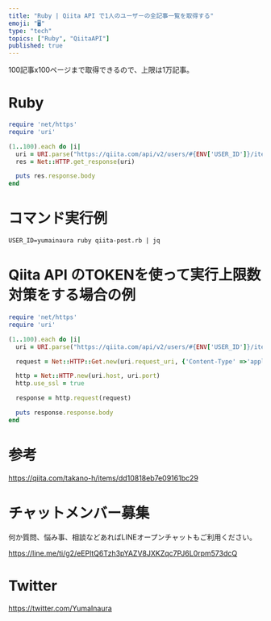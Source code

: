 ```yaml
---
title: "Ruby | Qiita API で1人のユーザーの全記事一覧を取得する"
emoji: "🖥"
type: "tech"
topics: ["Ruby", "QiitaAPI"]
published: true
---
```


100記事x100ページまで取得できるので、上限は1万記事。

# Ruby

```rb
require 'net/https'
require 'uri'

(1..100).each do |i|
  uri = URI.parse("https://qiita.com/api/v2/users/#{ENV['USER_ID']}/items?page=#{i}&per_page=100")
  res = Net::HTTP.get_response(uri)

  puts res.response.body
end
```

# コマンド実行例

```
USER_ID=yumainaura ruby qiita-post.rb | jq
```

# Qiita API のTOKENを使って実行上限数対策をする場合の例

```rb
require 'net/https'
require 'uri'

(1..100).each do |i|
  uri = URI.parse("https://qiita.com/api/v2/users/#{ENV['USER_ID']}/items?page=#{i}&per_page=100")

  request = Net::HTTP::Get.new(uri.request_uri, {'Content-Type' =>'application/json', "Authorization" => "Bearer #{ENV['TOKEN']}"})

  http = Net::HTTP.new(uri.host, uri.port)
  http.use_ssl = true

  response = http.request(request)

  puts response.response.body
end
```

# 参考

https://qiita.com/takano-h/items/dd10818eb7e09161bc29












<!-- Update From Qiita API -->

# チャットメンバー募集


何か質問、悩み事、相談などあればLINEオープンチャットもご利用ください。

https://line.me/ti/g2/eEPltQ6Tzh3pYAZV8JXKZqc7PJ6L0rpm573dcQ





# Twitter


https://twitter.com/YumaInaura


<!-- Update From Qiita API -->


